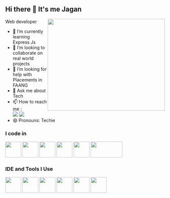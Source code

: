 ## Hi there 👋 It's me Jagan

Web developer
<img align="right" width="370" height="290" src="https://i.pinimg.com/originals/47/f0/34/47f0342cec72b800463bf003eac1257e.gif">
                                              
- 🌱 I’m currently learning Express Js
- 👯 I’m looking to collaborate on real world projects
- 🤔 I’m looking for help with Placements in FAANG
- 💬 Ask me about Tech
- 📫 How to reach me :
<br />   [<img src="https://img.shields.io/badge/Instagram-E4405F?style=for-the-badge&logo=instagram&logoColor=white" />](https://www.instagram.com/jaganravi__/) [<img src="https://img.shields.io/badge/LinkedIn-0077B5?style=for-the-badge&logo=linkedin&logoColor=white" />](https://www.linkedin.com/in/jagan-ravichandran-658106292/)
- 😄 Pronouns: Techie


### I code in
 <img height="50" width="50" src="https://img.icons8.com/color/48/000000/c-programming.png" /> <img height="50" width="50" src="https://img.icons8.com/color/48/000000/html-5.png" /> <img height="50" width="50" src="https://img.icons8.com/color/48/000000/css3.png" /> <img height="50" width="50" src="https://img.icons8.com/color/48/000000/bootstrap.png" />
<img height="50" width="50" src="https://img.icons8.com/color/48/000000/javascript.png"/> <img height="50" width="100" src="https://img.shields.io/badge/jQuery-0769AD?style=for-the-badge&logo=jquery&logoColor=white"/>

### IDE and Tools I Use
<img height="50" width="50" src="https://img.icons8.com/color/48/000000/visual-studio-code-2019.png"/>  <img height="50" width="50" src="https://img.icons8.com/color/50/000000/git.png"/> <img height="50" src="https://img.icons8.com/color/480/null/notion--v1.png" /> <img height="50" width="50" src="https://img.icons8.com/doodle/48/000000/adobe-photoshop.png"/> <img height="50" width="50" src="https://img.icons8.com/color/48/000000/figma--v1.png"/> <img height="50" src="https://img.shields.io/badge/Netlify-00C7B7?style=for-the-badge&logo=netlify&logoColor=white"/> 
